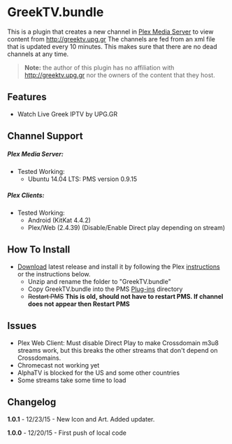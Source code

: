 GreekTV.bundle
==============

This is a plugin that creates a new channel in [Plex Media Server](https://plex.tv) to view content from http://greektv.upg.gr
The channels are fed from an xml file that is updated every 10 minutes. This makes sure that there are no dead channels at any time.

> **Note:** the author of this plugin has no affiliation with http://greektv.upg.gr nor the owners of the content that they host.

## Features

- Watch Live Greek IPTV by UPG.GR

## Channel Support

##### Plex Media Server:
- Tested Working:
  - Ubuntu 14.04 LTS: PMS version 0.9.15

##### Plex Clients:
- Tested Working:
  - Android (KitKat 4.4.2)
  - Plex/Web (2.4.39) (Disable/Enable Direct play depending on stream)

## How To Install

- [Download](https://github.com/Twoure/GreekTV.bundle/releases) latest release and install it by following the Plex [instructions](https://support.plex.tv/hc/en-us/articles/201187656-How-do-I-manually-install-a-channel-) or the instructions below.
  - Unzip and rename the folder to "GreekTV.bundle"
  - Copy GreekTV.bundle into the PMS [Plug-ins](https://support.plex.tv/hc/en-us/articles/201106098-How-do-I-find-the-Plug-Ins-folder-) directory
  - ~~Restart PMS~~ **This is old, should not have to restart PMS.  If channel does not appear then Restart PMS**

## Issues

- Plex Web Client: Must disable Direct Play to make Crossdomain m3u8 streams work, but this breaks the other streams that don't depend on Crossdomains.
- Chromecast not working yet
- AlphaTV is blocked for the US and some other countries
- Some streams take some time to load

## Changelog

**1.0.1** - 12/23/15 - New Icon and Art. Added updater.

**1.0.0** - 12/20/15 - First push of local code
